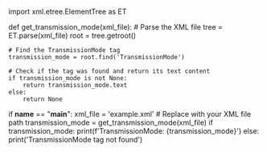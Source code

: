 import xml.etree.ElementTree as ET

def get_transmission_mode(xml_file):
    # Parse the XML file
    tree = ET.parse(xml_file)
    root = tree.getroot()

    # Find the TransmissionMode tag
    transmission_mode = root.find('TransmissionMode')

    # Check if the tag was found and return its text content
    if transmission_mode is not None:
        return transmission_mode.text
    else:
        return None

if __name__ == "__main__":
    xml_file = 'example.xml'  # Replace with your XML file path
    transmission_mode = get_transmission_mode(xml_file)
    if transmission_mode:
        print(f'TransmissionMode: {transmission_mode}')
    else:
        print('TransmissionMode tag not found')
